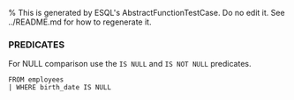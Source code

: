 % This is generated by ESQL's AbstractFunctionTestCase. Do no edit it. See ../README.md for how to regenerate it.

### PREDICATES
For NULL comparison use the `IS NULL` and `IS NOT NULL` predicates.

```esql
FROM employees
| WHERE birth_date IS NULL
```
